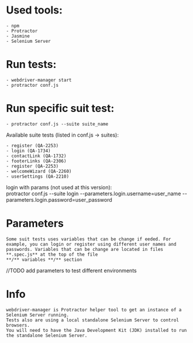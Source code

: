 # Used tools:

	- npm
 	- Protractor 
  	- Jasmine
  	- Selenium Server

# Run tests:

	- webdriver-manager start 
	- protractor conf.js

# Run specific suit test:
	
	- protractor conf.js --suite suite_name


Available suite tests (listed in conf.js -> suites):

	- register (QA-2253)
	- login (QA-1734)
	- contactLink (QA-1732)
	- footerLinks (QA-2306)
	- register (QA-2253)
	- welcomeWizard (QA-2260)
	- userSettings (QA-2210)

login with params (not used at this version):	
	protractor conf.js --suite login --parameters.login.username=user_name --parameters.login.password=user_password
	
# Parameters
	Some suit tests uses variables that can be change if eeded. For example, you can login or register using different user names and passwords. Variables that can be change are located in files  **.spec.js** at the top of the file
	**/** variables **/** section

//TODO
add parameters to test different environments	

# Info

	webdriver-manager is Protractor helper tool to get an instance of a Selenium Server running. 
	Tests also are using a local standalone Selenium Server to control browsers. 
	You will need to have the Java Development Kit (JDK) installed to run the standalone Selenium Server.
